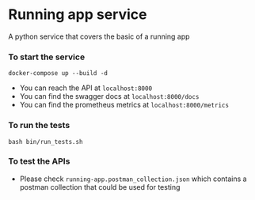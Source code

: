 # Running app service

A python service that covers the basic of a running app


### To start the service

```
docker-compose up --build -d
```
- You can reach the API at `localhost:8000`
- You can find the swagger docs at `localhost:8000/docs`
- You can find the prometheus metrics at `localhost:8000/metrics`


### To run the tests
```
bash bin/run_tests.sh
```

### To test the APIs
- Please check `running-app.postman_collection.json` which contains a postman collection that could be used for testing

